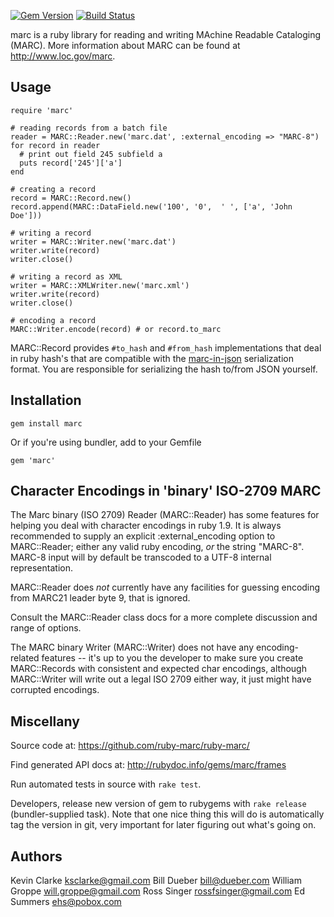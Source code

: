 [![Gem Version](https://badge.fury.io/rb/marc.png)](http://badge.fury.io/rb/marc)
[![Build Status](https://secure.travis-ci.org/ruby-marc/ruby-marc.png)](http://travis-ci.org/ruby-marc/ruby-marc)

marc is a ruby library for reading and writing MAchine Readable Cataloging
(MARC). More information about MARC can be found at <http://www.loc.gov/marc>.

## Usage 

    require 'marc'
  
    # reading records from a batch file
    reader = MARC::Reader.new('marc.dat', :external_encoding => "MARC-8")
    for record in reader
      # print out field 245 subfield a
      puts record['245']['a']
    end
  
    # creating a record 
    record = MARC::Record.new()
    record.append(MARC::DataField.new('100', '0',  ' ', ['a', 'John Doe']))
  
    # writing a record
    writer = MARC::Writer.new('marc.dat')
    writer.write(record)
    writer.close()
  
    # writing a record as XML
    writer = MARC::XMLWriter.new('marc.xml')
    writer.write(record)
    writer.close()
    
    # encoding a record
    MARC::Writer.encode(record) # or record.to_marc

MARC::Record provides `#to_hash` and `#from_hash` implementations that deal in ruby
hash's that are compatible with the 
[marc-in-json](http://dilettantes.code4lib.org/blog/2010/09/a-proposal-to-serialize-marc-in-json/)
serialization format. You are responsible for serializing the hash to/from JSON yourself. 

## Installation

    gem install marc

Or if you're using bundler, add to your Gemfile

    gem 'marc'
    
## Character Encodings in 'binary' ISO-2709 MARC

The Marc binary (ISO 2709) Reader (MARC::Reader) has some features for helping you deal with character encodings in ruby 1.9. It is always recommended to supply an explicit :external_encoding option to MARC::Reader; either any valid ruby encoding, _or_ the string "MARC-8".  MARC-8 input will by default be transcoded to a UTF-8 internal representation.

MARC::Reader does _not_ currently have any facilities for guessing encoding from MARC21 leader byte 9, that is
ignored. 

Consult the MARC::Reader class docs for a more complete discussion and range of options. 

The MARC binary Writer (MARC::Writer) does not have any encoding-related features -- it's up to you the developer to make sure you create MARC::Records with consistent and expected char encodings, although MARC::Writer will write out a legal ISO 2709 either way, it just might have corrupted encodings.

  
## Miscellany 

Source code at: https://github.com/ruby-marc/ruby-marc/

Find generated API docs at: http://rubydoc.info/gems/marc/frames

Run automated tests in source with `rake test`. 

Developers, release new version of gem to rubygems with `rake release` 
(bundler-supplied task). Note that one nice thing this will do is automatically
tag the version in git, very important for later figuring out what's going on.

## Authors

Kevin Clarke <ksclarke@gmail.com>
Bill Dueber <bill@dueber.com>
William Groppe <will.groppe@gmail.com>
Ross Singer <rossfsinger@gmail.com>
Ed Summers <ehs@pobox.com>
